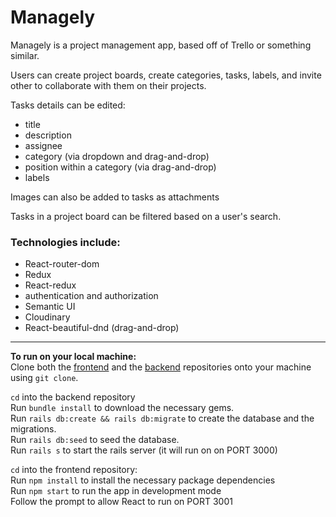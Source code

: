 # Managely

Managely is a project management app, based off of Trello or something similar.

Users can create project boards, create categories, tasks, labels, and invite other to collaborate with them on their projects.

Tasks details can be edited:
- title
- description
- assignee
- category (via dropdown and drag-and-drop)
- position within a category (via drag-and-drop)
- labels

Images can also be added to tasks as attachments

Tasks in a project board can be filtered based on a user's search.


### Technologies include:

- React-router-dom
- Redux
- React-redux
- authentication and authorization
- Semantic UI
- Cloudinary
- React-beautiful-dnd (drag-and-drop)
---

__To run on your local machine:__  
Clone both the [frontend](https://github.com/elishevaelbaz/project-manager-client) and the [backend](https://github.com/elishevaelbaz/project-manager-api) repositories onto your machine using `git clone`.  

`cd` into the backend repository  
Run `bundle install` to download the necessary gems.  
Run `rails db:create && rails db:migrate` to create the database and the migrations.  
Run `rails db:seed` to seed the database.  
Run `rails s` to start the rails server (it will run on on PORT 3000)  

`cd` into the frontend repository:  
Run `npm install` to install the necessary package dependencies  
Run `npm start` to run the app in development mode  
Follow the prompt to allow React to run on PORT 3001  
